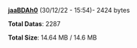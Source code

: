 [**jaaBDAh0**](/data/jaaBDAh0.txt) (30/12/22 - 15:54)- 2424 bytes

**Total Datas**: 2287

**Total Size**: 14.64 MB / 14.6 MB